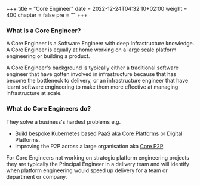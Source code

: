 +++
title = "Core Engineer"
date = 2022-12-24T04:32:10+02:00
weight = 400
chapter = false
pre = ""
+++

### What is a Core Engineer?

A Core Engineer is a Software Engineer with deep Infrastructure knowledge. 
A Core Engineer is equally at home working on a large scale platform engineering or building a product.

A Core Engineer's background is typically either a traditional software engineer that 
have gotten involved in infrastructure because that has become the bottleneck to delivery,
or an infrastructure engineer that have learnt software engineering to make them more effective 
at managing infrastructure at scale.

### What do Core Engineers do? 

They solve a business's hardest problems e.g.
* Build bespoke Kubernetes based PaaS aka [Core Platforms](../core-platform) or Digital Platforms.
* Improving the P2P across a large organisation aka [Core P2P](../p2p).

For Core Engineers not working on strategic platform engineering projects they are typically the 
Principal Engineer in a delivery team and will identify when platform engineering would speed up 
delivery for a team or department or company.



